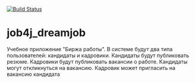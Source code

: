 [![Build Status](https://travis-ci.org/vsolomatoff/job4j_dreamjob.svg?branch=master)](https://travis-ci.org/vsolomatoff/job4j_dreamjob)

# job4j_dreamjob
Учебное приложение "Биржа работы".  В системе будут два типа пользователей: кандидаты и кадровики. Кандидаты будут публиковать резюме. Кадровики будут публиковать вакансии о работе.  Кандидаты могут откликнуться на вакансию. Кадровик может пригласить на вакансию кандидата
